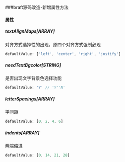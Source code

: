 ###braft源码改造-新增属性方法
#### 属性

##### textAlignMaps[ARRAY]
对齐方式选择性的出现，原四个对齐方式强制必现
```javascript
defaultValue: ['left', 'center', 'right', 'justify']
```
##### needTextBgcolor[STRING]
是否出现文字背景色选择功能
```javascript
defaultValue: 'Y' // 'Y''N'
```
##### letterSpacings[ARRAY]
字间距
```javascript
defaultValue: [0, 2, 4, 6]
```

##### indents[ARRAY]
两端缩进
```javascript
defaultValue: [0, 14, 21, 28]
```